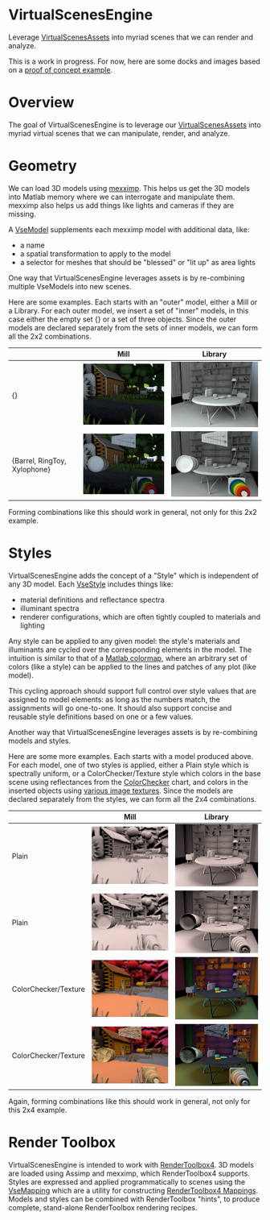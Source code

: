 # VirtualScenesEngine
Leverage [VirtualScenesAssets](https://github.com/RenderToolbox/VirtualScenesAssets) into myriad scenes that we can render and analyze.

This is a work in progress.  For now, here are some docks and images based on a [proof of concept example](https://github.com/RenderToolbox/VirtualScenesEngine/blob/master/examples/poc.m).

# Overview

The goal of VirtualScenesEngine is to leverage our [VirtualScenesAssets](https://github.com/RenderToolbox/VirtualScenesAssets) into myriad virtual scenes that we can manipulate, render, and analyze.

# Geometry
We can load 3D models using [mexximp](https://github.com/RenderToolbox/mexximp).  This helps us get the 3D models into Matlab memory where we can interrogate and manipulate them.  mexximp also helps us add things like lights and cameras if they are missing.

A [VseModel](https://github.com/RenderToolbox/VirtualScenesEngine/blob/master/api/VseModel.m) supplements each mexximp model with additional data, like:
 - a name
 - a spatial transformation to apply to the model
 - a selector for meshes that should be "blessed" or "lit up" as area lights

One way that VirtualScenesEngine leverages assets is by re-combining multiple VseModels into new scenes.

Here are some examples.  Each starts with an "outer" model, either a Mill or a Library.  For each outer model, we insert a set of "inner" models, in this case either the empty set {} or a set of three objects.  Since the outer models are declared separately from the sets of inner models, we can form all the 2x2 combinations.

| | Mill  | Library |
| ------------- | ------------- | ------------- |
| {} | ![empty mill](docs/Mill_1_unstyled.png) | ![empty library](docs/Library_1_unstyled.png) |
| {Barrel, RingToy, Xylophone} | ![full mill](docs/Mill_Barrel_RingToy_Xylophone_1_unstyled.png) | ![full library](docs/Library_Barrel_RingToy_Xylophone_1_unstyled.png) 

Forming combinations like this should work in general, not only for this 2x2 example.

# Styles
VirtualScenesEngine adds the concept of a "Style" which is independent of any 3D model.  Each [VseStyle](https://github.com/RenderToolbox/VirtualScenesEngine/blob/master/api/VseStyle.m) includes things like:
 - material definitions and reflectance spectra
 - illuminant spectra
 - renderer configurations, which are often tightly coupled to materials and lighting

Any style can be applied to any given model: the style's materials and illuminants are cycled over the corresponding elements in the model.  The intuition is similar to that of a [Matlab colormap](https://www.mathworks.com/help/matlab/ref/colormap.html#buq1hym), where an arbitrary set of colors (like a style) can be applied to the lines and patches of any plot (like model).

This cycling approach should support full control over style values that are assigned to model elements: as long as the numbers match, the assignments will go one-to-one.  It should also support concise and reusable style definitions based on one or a few values.

Another way that VirtualScenesEngine leverages assets is by re-combining models and styles.

Here are some more examples.  Each starts with a model produced above.  For each model, one of two styles is applied, either a Plain style which is spectrally uniform, or a ColorChecker/Texture style which colors in the base scene using reflectances from the [ColorChecker](https://en.wikipedia.org/wiki/ColorChecker) chart, and colors in the inserted objects using [various image textures](https://github.com/RenderToolbox/VirtualScenesAssets/tree/master/examples/Textures/OpenGameArt).  Since the models are declared separately from the styles, we can form all the 2x4 combinations.

| | Mill  | Library |
| ------------- | ------------- | ------------- |
| Plain | ![empty mill](docs/Mill_2_Plain.png) | ![empty library](docs/Library_2_Plain.png) |
| Plain | ![empty mill](docs/Mill_Barrel_RingToy_Xylophone_2_Plain.png) | ![empty library](docs/Library_Barrel_RingToy_Xylophone_2_Plain.png) |
| ColorChecker/Texture | ![empty mill](docs/Mill_3_ColorChecker_Texture.png) | ![empty library](docs/Library_3_ColorChecker_Texture.png) |
| ColorChecker/Texture | ![empty mill](docs/Mill_Barrel_RingToy_Xylophone_3_ColorChecker_Texture.png) | ![empty library](docs/Library_Barrel_RingToy_Xylophone_3_ColorChecker_Texture.png) |

Again, forming combinations like this should work in general, not only for this 2x4 example.

# Render Toolbox
VirtualScenesEngine is intended to work with [RenderToolbox4](https://github.com/RenderToolbox/RenderToolbox4).  3D models are loaded using Assimp and mexximp, which RenderToolbox4 supports.  Styles are expressed and applied programmatically to scenes using the [VseMapping](https://github.com/RenderToolbox/VirtualScenesEngine/blob/master/api/VseMapping.m) which are a utility for constructing [RenderToolbox4 Mappings](https://github.com/RenderToolbox/RenderToolbox4/wiki/Mappings-File-Format).  Models and styles can be combined with RenderToolbox "hints", to produce complete, stand-alone RenderToolbox rendering recipes.
